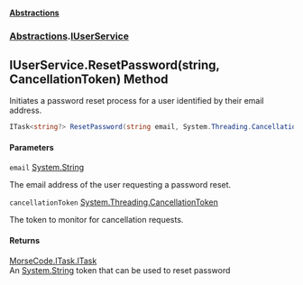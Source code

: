 #### [Abstractions](../../index.md 'index')
### [Abstractions](../index.md 'Abstractions').[IUserService](index.md 'Abstractions\.IUserService')

## IUserService\.ResetPassword\(string, CancellationToken\) Method

Initiates a password reset process for a user identified by their email address\.

```csharp
ITask<string?> ResetPassword(string email, System.Threading.CancellationToken cancellationToken);
```
#### Parameters

<a name='Abstractions.IUserService.ResetPassword(string,System.Threading.CancellationToken).email'></a>

`email` [System\.String](https://learn.microsoft.com/en-us/dotnet/api/system.string 'System\.String')

The email address of the user requesting a password reset\.

<a name='Abstractions.IUserService.ResetPassword(string,System.Threading.CancellationToken).cancellationToken'></a>

`cancellationToken` [System\.Threading\.CancellationToken](https://learn.microsoft.com/en-us/dotnet/api/system.threading.cancellationtoken 'System\.Threading\.CancellationToken')

The token to monitor for cancellation requests\.

#### Returns
[MorseCode\.ITask\.ITask](https://learn.microsoft.com/en-us/dotnet/api/morsecode.itask.itask 'MorseCode\.ITask\.ITask')  
An [System\.String](https://learn.microsoft.com/en-us/dotnet/api/system.string 'System\.String') token that can be used to reset password